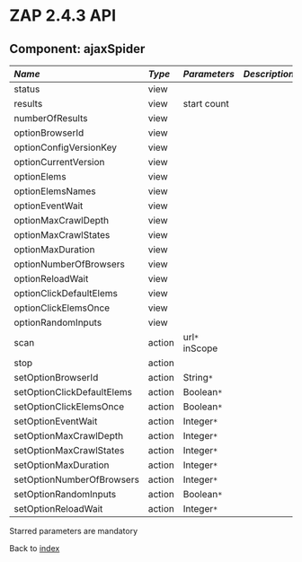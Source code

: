 # ZAP 2.4.3 API
## Component: ajaxSpider
| _Name_ | _Type_ | _Parameters_ | _Description_ |
|:-------|:-------|:-------------|:--------------|
| status| view |  |  |
| results| view | start count  |  |
| numberOfResults| view |  |  |
| optionBrowserId| view |  |  |
| optionConfigVersionKey| view |  |  |
| optionCurrentVersion| view |  |  |
| optionElems| view |  |  |
| optionElemsNames| view |  |  |
| optionEventWait| view |  |  |
| optionMaxCrawlDepth| view |  |  |
| optionMaxCrawlStates| view |  |  |
| optionMaxDuration| view |  |  |
| optionNumberOfBrowsers| view |  |  |
| optionReloadWait| view |  |  |
| optionClickDefaultElems| view |  |  |
| optionClickElemsOnce| view |  |  |
| optionRandomInputs| view |  |  |
| scan| action | url`*` inScope  |  |
| stop| action |  |  |
| setOptionBrowserId| action | String`*`  |  |
| setOptionClickDefaultElems| action | Boolean`*`  |  |
| setOptionClickElemsOnce| action | Boolean`*`  |  |
| setOptionEventWait| action | Integer`*`  |  |
| setOptionMaxCrawlDepth| action | Integer`*`  |  |
| setOptionMaxCrawlStates| action | Integer`*`  |  |
| setOptionMaxDuration| action | Integer`*`  |  |
| setOptionNumberOfBrowsers| action | Integer`*`  |  |
| setOptionRandomInputs| action | Boolean`*`  |  |
| setOptionReloadWait| action | Integer`*`  |  |

Starred parameters are mandatory

Back to [index](ApiGen_Index)

